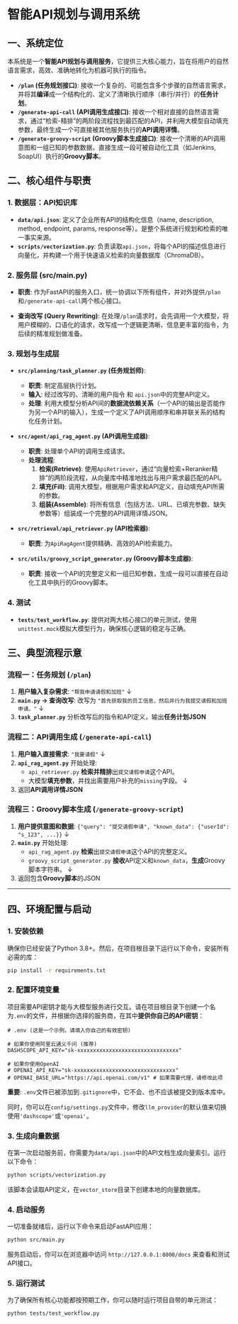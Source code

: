 # 智能API规划与调用系统

## 一、系统定位

本系统是一个**智能API规划与调用服务**，它提供三大核心能力，旨在将用户的自然语言需求，高效、准确地转化为机器可执行的指令。

- **`/plan` (任务规划接口)**: 接收一个复杂的、可能包含多个步骤的自然语言需求，并将其**编译**成一个结构化的、定义了清晰执行顺序（串行/并行）的**任务计划**。
- **`/generate-api-call` (API调用生成接口)**: 接收一个相对直接的自然语言需求，通过“检索-精排”的两阶段流程找到最匹配的API，并利用大模型自动填充参数，最终生成一个可直接被其他服务执行的**API调用详情**。
- **`/generate-groovy-script` (Groovy脚本生成接口)**: 接收一个清晰的API调用意图和一组已知的参数数据，直接生成一段可被自动化工具（如Jenkins, SoapUI）执行的**Groovy脚本**。

## 二、核心组件与职责

### 1. 数据层：API知识库

- **`data/api.json`**: 定义了企业所有API的结构化信息（name, description, method, endpoint, params, response等）。是整个系统进行规划和检索的唯一事实来源。
- **`scripts/vectorization.py`**: 负责读取`api.json`，将每个API的描述信息进行向量化，并构建一个用于快速语义检索的向量数据库（ChromaDB）。

### 2. 服务层 (src/main.py)

- **职责**: 作为FastAPI的服务入口，统一协调以下所有组件，并对外提供`/plan`和`/generate-api-call`两个核心接口。

- **查询改写 (Query Rewriting)**: 在处理`/plan`请求时，会先调用一个大模型，将用户模糊的、口语化的请求，改写成一个逻辑更清晰、信息更丰富的指令，为后续的精准规划做准备。

### 3. 规划与生成层

- **`src/planning/task_planner.py` (任务规划师)**:
  - **职责**: 制定高层执行计划。
  - **输入**: 经过改写的、清晰的用户指令 和 `api.json`中的完整API定义。
  - **处理**: 利用大模型分析API间的**数据流依赖关系**（一个API的输出是否能作为另一个API的输入），生成一个定义了API调用顺序和串并联关系的结构化任务计划。

- **`src/agent/api_rag_agent.py` (API调用生成器)**:
  - **职责**: 处理单个API的调用生成请求。
  - **处理流程**: 
    1.  **检索(Retrieve)**: 使用`ApiRetriever`，通过“向量检索+Reranker精排”的两阶段流程，从向量库中精准地找出与用户需求最匹配的API。
    2.  **填充(Fill)**: 调用大模型，根据用户需求和API定义，自动填充API所需的参数。
    3.  **组装(Assemble)**: 将所有信息（包括方法、URL、已填充参数、缺失参数等）组装成一个完整的API调用详情JSON。

- **`src/retrieval/api_retriever.py` (API检索器)**:
  - **职责**: 为`ApiRagAgent`提供精确、高效的API检索能力。

- **`src/utils/groovy_script_generator.py` (Groovy脚本生成器)**:
  - **职责**: 接收一个API的完整定义和一组已知参数，生成一段可以直接在自动化工具中执行的Groovy脚本。

### 4. 测试

- **`tests/test_workflow.py`**: 提供对两大核心接口的单元测试，使用`unittest.mock`模拟大模型行为，确保核心逻辑的稳定与正确。

## 三、典型流程示意

### 流程一：任务规划 (`/plan`)

1.  **用户输入复杂需求**: `"帮我申请请假和加班"`
    ↓
2.  **`main.py` -> 查询改写**: 改写为 `"首先获取我的员工信息，然后并行为我提交请假和加班申请。"`
    ↓
3.  **`task_planner.py`** 分析改写后的指令和API定义，输出**任务计划JSON**

### 流程二：API调用生成 (`/generate-api-call`)

1.  **用户输入直接需求**: `"我要请假"`
    ↓
2.  **`api_rag_agent.py`** 开始处理:
    - `api_retriever.py` **检索并精排**出`提交请假申请`这个API。
    - 大模型**填充参数**，并找出需要用户补充的`missing`字段。
    ↓
3.  返回**API调用详情JSON**

### 流程三：Groovy脚本生成 (`/generate-groovy-script`)

1.  **用户提供意图和数据**: `{"query": "提交请假申请", "known_data": {"userId": "s_123", ...}}`
    ↓
2.  **`main.py`** 开始处理:
    - `api_rag_agent.py` **检索**出`提交请假申请`这个API的完整定义。
    - `groovy_script_generator.py` **接收**API定义和`known_data`，**生成**Groovy脚本字符串。
    ↓
3.  返回包含**Groovy脚本**的JSON

---

## 四、环境配置与启动

### 1. 安装依赖

确保你已经安装了Python 3.8+。然后，在项目根目录下运行以下命令，安装所有必需的库：

```bash
pip install -r requirements.txt
```

### 2. 配置环境变量

项目需要API密钥才能与大模型服务进行交互。请在项目根目录下创建一个名为`.env`的文件，并根据你选择的服务商，在其中**提供你自己的API密钥**：

```dotenv
# .env (这是一个示例，请填入你自己的有效密钥)

# 如果你使用阿里云通义千问 (推荐)
DASHSCOPE_API_KEY="sk-xxxxxxxxxxxxxxxxxxxxxxxxxxxxxxxx"

# 如果你使用OpenAI
# OPENAI_API_KEY="sk-xxxxxxxxxxxxxxxxxxxxxxxxxxxxxxxx"
# OPENAI_BASE_URL="https://api.openai.com/v1" # 如果需要代理，请修改此项
```

**重要**: `.env`文件已被添加到`.gitignore`中，它不会、也不应该被提交到版本库中。

同时，你可以在`config/settings.py`文件中，修改`llm_provider`的默认值来切换使用`'dashscope'`或`'openai'`。

### 3. 生成向量数据

在第一次启动服务前，你需要为`data/api.json`中的API文档生成向量索引。运行以下命令：

```bash
python scripts/vectorization.py
```

该脚本会读取API定义，在`vector_store`目录下创建本地的向量数据库。

### 4. 启动服务

一切准备就绪后，运行以下命令来启动FastAPI应用：

```bash
python src/main.py
```

服务启动后，你可以在浏览器中访问 `http://127.0.0.1:8000/docs` 来查看和测试API接口。

### 5. 运行测试

为了确保所有核心功能都按预期工作，你可以随时运行项目自带的单元测试：

```bash
python tests/test_workflow.py
```